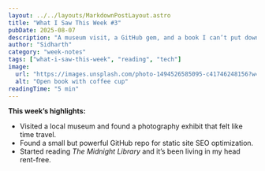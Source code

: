 ```yaml
---
layout: ../../layouts/MarkdownPostLayout.astro
title: "What I Saw This Week #3"
pubDate: 2025-08-07
description: "A museum visit, a GitHub gem, and a book I can’t put down."
author: "Sidharth"
category: "week-notes"
tags: ["what-i-saw-this-week", "reading", "tech"]
image:
  url: "https://images.unsplash.com/photo-1494526585095-c41746248156?w=600&auto=format&fit=crop&q=60"
  alt: "Open book with coffee cup"
readingTime: "5 min"
---
```


**This week’s highlights:**
- Visited a local museum and found a photography exhibit that felt like time travel.
- Found a small but powerful GitHub repo for static site SEO optimization.
- Started reading *The Midnight Library* and it’s been living in my head rent-free.
